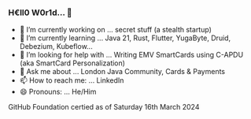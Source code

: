 ### H€ll0 W0r1d... 👋

- 🔭 I’m currently working on ... secret stuff (a stealth startup)
- 🌱 I’m currently learning ... Java 21, Rust, Flutter, YugaByte, Druid, Debezium, Kubeflow...
- 🤔 I’m looking for help with ... Writing EMV SmartCards using C-APDU (aka SmartCard Personalization)
- 💬 Ask me about ... London Java Community, Cards & Payments
- 📫 How to reach me: ... LinkedIn
- 😄 Pronouns: ... He/Him

GitHub Foundation certied as of Saturday 16th March 2024
